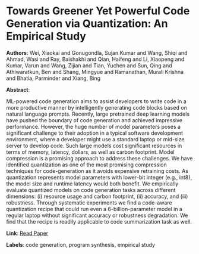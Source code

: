 # Towards Greener Yet Powerful Code Generation via Quantization: An Empirical Study

**Authors**: Wei, Xiaokai and Gonugondla, Sujan Kumar and Wang, Shiqi and Ahmad, Wasi and Ray, Baishakhi and Qian, Haifeng and Li, Xiaopeng and Kumar, Varun and Wang, Zijian and Tian, Yuchen and Sun, Qing and Athiwaratkun, Ben and Shang, Mingyue and Ramanathan, Murali Krishna and Bhatia, Parminder and Xiang, Bing

**Abstract**:

ML-powered code generation aims to assist developers to write code in a more productive manner by intelligently generating code blocks based on natural language prompts. Recently, large pretrained deep learning models have pushed the boundary of code generation and achieved impressive performance. However, the huge number of model parameters poses a significant challenge to their adoption in a typical software development environment, where a developer might use a standard laptop or mid-size server to develop code. Such large models cost significant resources in terms of memory, latency, dollars, as well as carbon footprint. Model compression is a promising approach to address these challenges. We have identified quantization as one of the most promising compression techniques for code-generation as it avoids expensive retraining costs. As quantization represents model parameters with lower-bit integer (e.g., int8), the model size and runtime latency would both benefit. We empirically evaluate quantized models on code generation tasks across different dimensions: (i) resource usage and carbon footprint, (ii) accuracy, and (iii) robustness. Through systematic experiments we find a code-aware quantization recipe that could run even a 6-billion-parameter model in a regular laptop without significant accuracy or robustness degradation. We find that the recipe is readily applicable to code summarization task as well.

**Link**: [Read Paper](https://doi.org/10.1145/3611643.3616302)

**Labels**: code generation, program synthesis, empirical study
